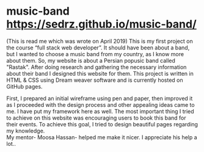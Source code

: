 # music-band https://sedrz.github.io/music-band/
(This is read me which was wrote on April 2019)
This is my first project on the course “full stack web developer”. 
It should have been about a  band, but I wanted to choose a music band from my country, as I know more about them. So, my website is about a Persian popusic
band called "Rastak". After doing research and gathering the necessary information about their band I designed this website for them.
This project is written in HTML & CSS using Dream weaver software and is currently hosted on GitHub pages.

First, I prepared an initial wireframe using pen and paper, then improved it as I proceeded with the design process and 
other appealing ideas came to me. I have put my framework here as well.
The most important thing I tried to achieve on this website was encouraging users to book this band for their events.
To achieve this goal, I tried to design beautiful pages regarding my knowledge.  
My mentor- Moosa Hassan- helped me make it nicer. I appreciate his help a lot..  
